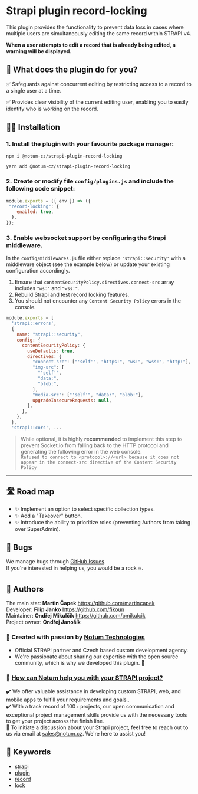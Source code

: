 # Strapi plugin record-locking

This plugin provides the functionality to prevent data loss in cases where multiple users are simultaneously editing the same record within STRAPI v4.

**When a user attempts to edit a record that is already being edited, a warning will be displayed.**


## 🙉 What does the plugin do for you?

✅ Safeguards against concurrent editing by restricting access to a record to a single user at a time.

✅ Provides clear visibility of the current editing user, enabling you to easily identify who is working on the record.
## 🧑‍💻 Installation   

### 1. Install the plugin with your favourite package manager:  

```
npm i @notum-cz/strapi-plugin-record-locking
```
```
yarn add @notum-cz/strapi-plugin-record-locking
```
### 2. Create or modify file `config/plugins.js` and include the following code snippet:

```js
module.exports = ({ env }) => ({
 "record-locking": {
    enabled: true,
  },
});
```

### 3. Enable websocket support by configuring the Strapi middleware.

In the `config/middlewares.js` file either replace `'strapi::security'` with  a middleware object (see the example below) or update your existing configuration accordingly.
1. Ensure that `contentSecurityPolicy.directives.connect-src` array includes `"ws:"` and `"wss:"`.  
2. Rebuild Strapi and test record locking features.
3. You should not encounter any `Content Security Policy` errors in the console.

```js
module.exports = [
  'strapi::errors',
  {
    name: "strapi::security",
    config: {
      contentSecurityPolicy: {
        useDefaults: true,
        directives: {
          "connect-src": ["'self'", "https:", "ws:", "wss:", "http:"],
          "img-src": [
            "'self'",
            "data:",
            "blob:",
          ],
          "media-src": ["'self'", "data:", "blob:"],
          upgradeInsecureRequests: null,
        },
      },
    },
  },
  'strapi::cors', ...
```
> While optional, it is highly **recommended** to implement this step to prevent Socket.io from falling back to the HTTP protocol and generating the following error in the web console.  
`Refused to connect to <protocol>://<url> because it does not appear in the connect-src directive of the Content Security Policy`

---
## 🛣️ Road map

- ✨ Implement an option to select specific collection types.
- ✨ Add a "Takeover" button.
- ✨ Introduce the ability to prioritize roles (preventing Authors from taking over SuperAdmin).


## 🐛 Bugs

We manage bugs through [GitHub Issues](https://github.com/notum-cz/strapi-plugin-record-locking/issues). <br>
If you're interested in helping us, you would be a rock ⭐.

## 🧔 Authors

The main star: **Martin Čapek** https://github.com/martincapek <br>
Developer: **Filip Janko** https://github.com/fikoun <br>
Maintainer: **Ondřej Mikulčík** https://github.com/omikulcik <br>
Project owner: **Ondřej Janošík** <br>

### 🚀 Created with passion by [Notum Technologies](https://notum.cz/en)

- Official STRAPI partner and Czech based custom development agency.
- We're passionate about sharing our expertise with the open source community, which is why we developed this plugin. 🖤

### 🎯 [How can Notum help you with your STRAPI project?](https://notum.cz/en/strapi/)

✔️ We offer valuable assistance in developing custom STRAPI, web, and mobile apps to fulfill your requirements and goals.. <br>
✔️ With a track record of 100+ projects, our open communication and exceptional project management skills provide us with the necessary tools to get your project across the finish line.<br>
📅 To initiate a discussion about your Strapi project, feel free to reach out to us via email at sales@notum.cz. We're here to assist you!

## 🔑 Keywords

- [strapi](https://www.npmjs.com/search?q=keywords:strapi)
- [plugin](https://www.npmjs.com/search?q=keywords:plugin)
- [record](https://www.npmjs.com/search?q=keywords:record)
- [lock](https://www.npmjs.com/search?q=keywords:lock)
